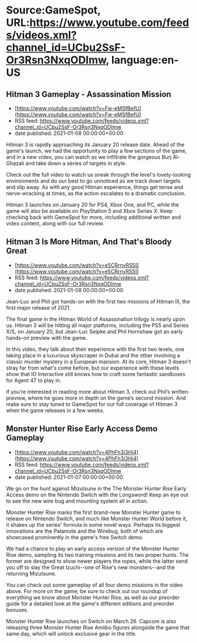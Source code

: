 # Source:GameSpot, URL:https://www.youtube.com/feeds/videos.xml?channel_id=UCbu2SsF-Or3Rsn3NxqODImw, language:en-US

## Hitman 3 Gameplay - Assassination Mission
 - [https://www.youtube.com/watch?v=Fw-eMSfBefU](https://www.youtube.com/watch?v=Fw-eMSfBefU)
 - RSS feed: https://www.youtube.com/feeds/videos.xml?channel_id=UCbu2SsF-Or3Rsn3NxqODImw
 - date published: 2021-01-08 00:00:00+00:00

Hitman 3 is rapidly approaching its January 20 release date. Ahead of the game's launch, we had the opportunity to play a few sections of the game, and in a new video, you can watch as we infiltrate the gorgeous Burj Al-Ghazali and take down a series of targets in style.

Check out the full video to watch us sneak through the level's lovely-looking environments and do our best to go unnoticed as we track down targets and slip away. As with any good Hitman experience, things get tense and nerve-wracking at times, as the action escalates to a dramatic conclusion. 

Hitman 3 launches on January 20 for PS4, Xbox One, and PC, while the game will also be available on PlayStation 5 and Xbox Series X. Keep checking back with GameSpot for more, including additional written and video content, along with our full review.

## Hitman 3 Is More Hitman, And That's Bloody Great
 - [https://www.youtube.com/watch?v=e5CRrnvRS5I](https://www.youtube.com/watch?v=e5CRrnvRS5I)
 - RSS feed: https://www.youtube.com/feeds/videos.xml?channel_id=UCbu2SsF-Or3Rsn3NxqODImw
 - date published: 2021-01-08 00:00:00+00:00

Jean-Luc and Phil got hands-on with the first two missions of Hitman III, the first major release of 2021.

The final game in the Hitman World of Assassination trilogy is nearly upon us. Hitman 3 will be hitting all major platforms, including the PS5 and Series X/S, on January 20, but Jean-Luc Seipke and Phil Hornshaw got an early hands-on preview with the game.

In this video, they talk about their experience with the first two levels, one taking place in a luxurious skyscraper in Dubai and the other involving a classic murder mystery in a European mansion. At its core, Hitman 3 doesn't stray far from what's come before, but our experience with these levels show that IO Interactive still knows how to craft some fantastic sandboxes for Agent 47 to play in.

If you’re interested in reading more about Hitman 3, check out Phil’s written preview, where he goes more in depth on the game’s second mission. And make sure to stay tuned to GameSpot for our full coverage of Hitman 3 when the game releases in a few weeks.

## Monster Hunter Rise Early Access Demo Gameplay
 - [https://www.youtube.com/watch?v=4PhFh3i3Hi4](https://www.youtube.com/watch?v=4PhFh3i3Hi4)
 - RSS feed: https://www.youtube.com/feeds/videos.xml?channel_id=UCbu2SsF-Or3Rsn3NxqODImw
 - date published: 2021-01-07 00:00:00+00:00

We go on the hunt against Mizutsune in the The Monster Hunter Rise Early Access demo on the Nintendo Switch with the Longsword! Keep an eye out to see the new wire bug and mounting system all in action.

Monster Hunter Rise marks the first brand-new Monster Hunter game to release on Nintendo Switch, and much like Monster Hunter World before it, it shakes up the series' formula in some novel ways. Perhaps its biggest innovations are the Palamute and the Wirebug, both of which are showcased prominently in the game's free Switch demo.

We had a chance to play an early access version of the Monster Hunter Rise demo, sampling its two training missions and its two proper hunts. The former are designed to show newer players the ropes, while the latter send you off to slay the Great Izuchi--one of Rise's new monsters--and the returning Mizutsune.

You can check out some gameplay of all four demo missions in the video above. For more on the game, be sure to check out our roundup of everything we know about Monster Hunter Rise, as well as our preorder guide for a detailed look at the game's different editions and preorder bonuses.

Monster Hunter Rise launches on Switch on March 26. Capcom is also releasing three Monster Hunter Rise Amiibo figures alongside the game that same day, which will unlock exclusive gear in the title.

